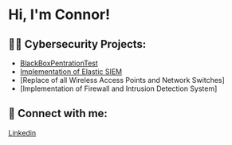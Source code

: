 <h1>Hi, I'm Connor! </h1>

<h2>👨‍💻 Cybersecurity Projects:</h2>


  - [BlackBoxPentrationTest](https://github.com/cjb1821/BlackBoxPentrationTest)
  - [Implementation of Elastic SIEM](https://github.com/cjb1821/Elastic-SIEM)
  - [Replace of all Wireless Access Points and Network Switches]
  - [Implementation of Firewall and Intrusion Detection System]

<h2> 🤳 Connect with me:</h2>

[Linkedin](https://www.linkedin.com/in/connor-bressler-004036233/)


